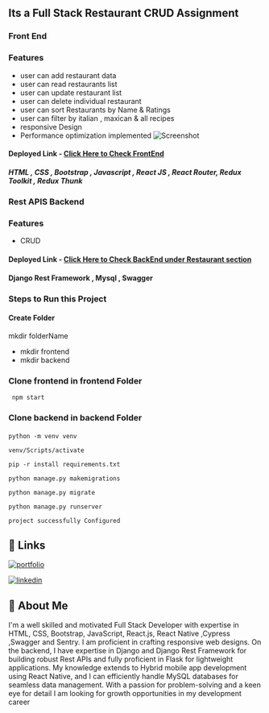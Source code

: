 ## Its a Full Stack Restaurant CRUD Assignment 

###  Front End

### Features
- user can add restaurant data
- user can read restaurants list
- user can update restaurant list
- user can delete individual restaurant
- user can sort Restaurants by Name & Ratings
- user can filter by italian , maxican & all recipes
- responsive Design
- Performance optimization implemented
![Screenshot](https://drive.google.com/file/d/1CLCSZPd18kvyWOKklQBOI6v0ckFeo6-E/view?usp=sharing)

#### Deployed Link -  [Click Here to Check FrontEnd](https://hilarious-rugelach-b10b48.netlify.app/)

##### HTML , CSS , Bootstrap , Javascript , React JS , React Router, Redux Toolkit , Redux Thunk


###  Rest APIS Backend

### Features
- CRUD 

#### Deployed Link -  [Click Here to Check BackEnd under Restaurant section](https://datavalidation.pythonanywhere.com/)

 #### Django Rest Framework , Mysql , Swagger   


### Steps to Run this Project
#### Create Folder 
mkdir folderName
- mkdir frontend
- mkdir backend
### Clone frontend in frontend Folder

     npm start 

### Clone backend in backend Folder
 ####

    python -m venv venv 
    
    venv/Scripts/activate

    pip -r install requirements.txt 

    python manage.py makemigrations

    python manage.py migrate

    python manage.py runserver

    project successfully Configured


## 🔗 Links
[![portfolio](https://img.shields.io/badge/my_Website-000?style=for-the-badge&logo=ko-fi&logoColor=white)](https://ajaypratapsingh.online/)

[![linkedin](https://img.shields.io/badge/linkedin-0A66C2?style=for-the-badge&logo=linkedin&logoColor=white)](https://www.linkedin.com/in/apsingh03/)

## 🚀 About Me
I'm a well skilled and motivated Full Stack Developer with expertise in HTML, CSS, Bootstrap, JavaScript, React.js, React Native ,Cypress ,Swagger and Sentry. I am proficient in crafting responsive web designs. On the backend, I have expertise in Django and Django Rest Framework for building robust Rest APIs and fully proficient in Flask for lightweight applications. My knowledge extends to Hybrid mobile app development using React Native, and I can efficiently handle MySQL databases for seamless data management. With a passion for problem-solving and a keen eye for detail I am looking for growth opportunities in my development career


